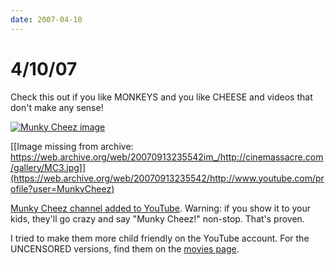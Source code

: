 ```yaml
---
date: 2007-04-10
---
```

# 4/10/07

Check this out if you like MONKEYS and you like CHEESE and videos that don't make any sense!

[![Munky Cheez image](https://i.imgur.com/PlmoTcw.jpg)](https://web.archive.org/web/20070913235542/http://www.youtube.com/profile?user=MunkyCheez)

[[Image missing from archive: https://web.archive.org/web/20070913235542im_/http://cinemassacre.com/gallery/MC3.jpg]](https://web.archive.org/web/20070913235542/http://www.youtube.com/profile?user=MunkyCheez)

[Munky Cheez channel added to YouTube](https://web.archive.org/web/20070913235542/http://www.youtube.com/profile?user=MunkyCheez). Warning: if you show it to your kids, they'll go crazy and say "Munky Cheez!" non-stop. That's proven.

I tried to make them more child friendly on the YouTube account. For the UNCENSORED versions, find them on the [movies page](https://web.archive.org/web/20070913235542/http://cinemassacre.com/Movies/animation.html).